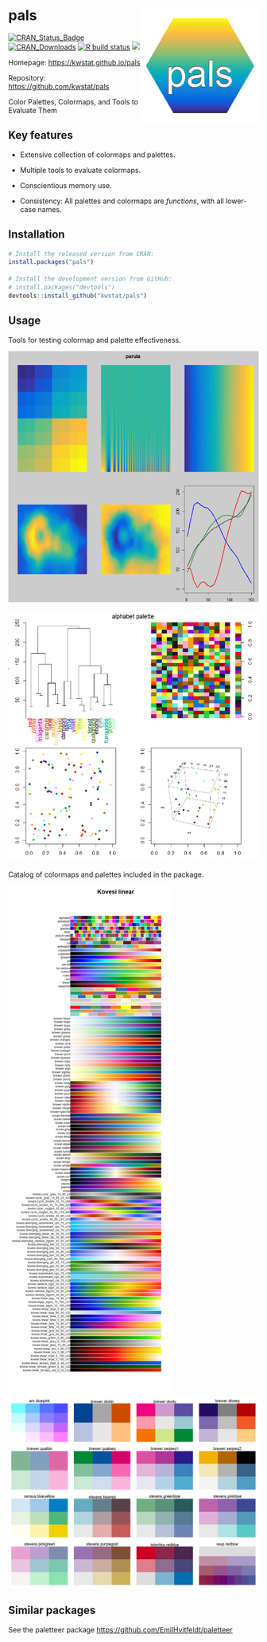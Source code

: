 # pals <img src="man/figures/logo.png" align="right" />

[![CRAN_Status_Badge](http://www.r-pkg.org/badges/version/pals)](https://cran.r-project.org/package=pals)
[![CRAN_Downloads](https://cranlogs.r-pkg.org/badges/pals)](https://cranlogs.r-pkg.org/badges/pals)
[![R build status](https://github.com/kwstat/pals/workflows/rworkflows/badge.svg)](https://github.com/kwstat/pals/actions)
[![](https://codecov.io/gh/kwstat/pals/branch/main/graph/badge.svg)](https://codecov.io/gh/kwstat/pals)

Homepage: https://kwstat.github.io/pals

Repository: https://github.com/kwstat/pals

Color Palettes, Colormaps, and Tools to Evaluate Them

## Key features

* Extensive collection of colormaps and palettes.

* Multiple tools to evaluate colormaps.

* Conscientious memory use.

* Consistency: All palettes and colormaps are _functions_, with all lower-case names.

## Installation

```R
# Install the released version from CRAN:
install.packages("pals")

# Install the development version from GitHub:
# install.packages("devtools")
devtools::install_github("kwstat/pals")
```

## Usage

Tools for testing colormap and palette effectiveness.

![parula](man/figures/test_colormap.png)

![alphabet](man/figures/test_palette.png)

Catalog of colormaps and palettes included in the package.

![pals_catalog](man/figures/pals_catalog.png)
![pals_bivariate](man/figures/pals_bivariate.png)

## Similar packages

See the paletteer package https://github.com/EmilHvitfeldt/paletteer
